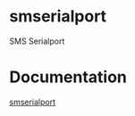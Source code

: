 # smserialport

SMS Serialport

# Documentation

[smserialport](https://imba97.github.io/smserialport/)
